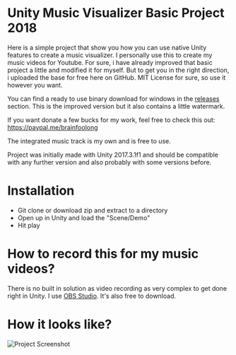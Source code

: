# Unity Music Visualizer Basic Project 2018

Here is a simple project that show you how you can use native Unity features to create a music visualizer. I personally use this to create my music videos for Youtube. For sure, i have already improved that basic project a little and modified it for myself. But to get you in the right direction, i uploaded the base for free here on GitHub. MIT License for sure, so use it however you want.

You can find a ready to use binary download for windows in the [releases](https://github.com/brainfoolong/unity-music-visualizer/releases/latest) section. This is the improved version but it also contains a little watermark.

If you want donate a few bucks for my work, feel free to check this out: https://paypal.me/brainfoolong

The integrated music track is my own and is free to use.

Project was initially made with Unity 2017.3.1f1 and should be compatible with any further version and also probably with some versions before.

# Installation

* Git clone or download zip and extract to a directory
* Open up in Unity and load the "Scene/Demo"
* Hit play

# How to record this for my music videos?

There is no built in solution as video recording as very complex to get done right in Unity. I use [OBS Studio](https://obsproject.com). It's also free to download.

# How it looks like?

![Project Screenshot](https://cdn.rawgit.com/brainfoolong/unity-music-visualizer/dba5ec36/Assets/Textures/demo-screenshot.jpg)